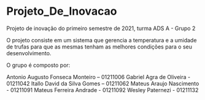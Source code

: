 # Projeto_De_Inovacao
Projeto de inovação do primeiro semestre de 2021, turma ADS A - Grupo 2

O projeto consiste em um sistema que gerencia a temperatura e a umidade de trufas para que as mesmas 
tenham as melhores condições para o seu desenvolvimento.

O grupo é composto por:

Antonio Augusto Fonseca Monteiro – 01211006
Gabriel Agra de Oliveira         - 01211042
Itallo David da Silva Gomes      – 01211062
Mateus Araujo Nascimento         - 01211091
Mateus Ferreira Andrade          - 01211092
Wesley Paternezi                 - 01211132
